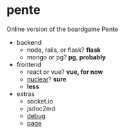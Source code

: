 pente
=====

Online version of the boardgame Pente

- backend
  - node, rails, or flask? **flask**
  - mongo or pg? **pg, probably**
- frontend
  - react or vue? **vue, for now**
  - [nuclear](https://github.com/optimizely/nuclear-js)? **sure**
  - **less**
- extras
  - socket.io
  - jsdoc2md
  - [debug](http://smalljs.org/logging/debug/)
  - [page](http://smalljs.org/client-side-routing/page/)
